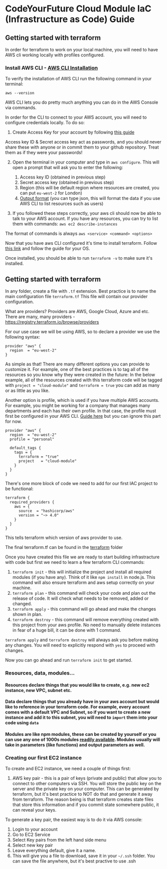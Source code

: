 # CodeYourFuture Cloud Module IaC (Infrastructure as Code) Guide

## Getting started with terraform

In order for terraform to work on your local machine, you will need to have AWS cli working locally with profiles configured.

### Install AWS CLI - [AWS CLI Installation]([https://](https://docs.aws.amazon.com/cli/latest/userguide/getting-started-install.html))

To verify the installation of AWS CLI run the following command in your terminal:

`aws --version`

AWS CLI lets you do pretty much anything you can do in the AWS Console via commands.

In order for the CLI to connect to your AWS account, you will need to configure credentials locally. To do so:

1. Create Access Key for your account by following [this guide](https://docs.aws.amazon.com/cli/latest/userguide/cli-configure-quickstart.html#cli-configure-quickstart-creds-create)

Access key ID & Secret access key act as passwords, and you should never share these with anyone or in commit them to your github repository. Treat them as if they were your passwords!

2. Open the terminal in your computer and type in `aws configure`. This will open a prompt that will ask you to enter the following:
   1. Access key ID (obtained in previous step)
   2. Secret access key (obtained in previous step)
   3. Region (this will be default region where resources are created, you can put `eu-west-2` for London)
   4. [Output format](https://docs.aws.amazon.com/cli/latest/userguide/cli-usage-output-format.html) (you can type json, this will format the data if you use AWS CLI to list resources such as users)
   
3. If you followed these steps correctly, your aws cli should now be able to talk to your AWS account. If you have any resources, you can try to list them with commands: `aws ec2 describe-instances`

The format of commands is always `aws <service> <command> <options>`

Now that you have aws CLI configured it's time to install terraform. Follow [this link](https://developer.hashicorp.com/terraform/tutorials/aws-get-started/install-cli) and follow the guide for your OS.

Once installed, you should be able to run `terraform -v` to make sure it's installed.

## Getting started with terraform

In any folder, create a file with `.tf` extension. Best practice is to name the main configuration file `terraform.tf` This file will contain our provider configuration.

What are providers? Providers are AWS, Google Cloud, Azure and etc. There are many, many providers - https://registry.terraform.io/browse/providers

For our use case we will be using AWS, so to declare a provider we use the following syntax:

```
provider "aws" {
  region  = "eu-west-2"
}
```

As simple as that!
There are many different options you can provide to customize it. For example, one of the best practices is to tag all of the resources so you know why they were created in the future:
In the below example, all of the resources created with this terraform code will be tagged with `project = "cloud-module"` and `terraform = true` you can add as many or as little as you like.

Another option is profile, which is used if you have multiple AWS accounts. For example, you might be working for a company that manages many departments and each has their own profile. In that case, the profile must first be configured in your AWS CLI. [Guide here](https://docs.aws.amazon.com/cli/latest/userguide/cli-configure-profiles.html) but you can ignore this part for now.

```
provider "aws" {
  region  = "eu-west-2"
  profile = "personal"

  default_tags {
    tags = {
      terraform = "true"
      project   = "cloud-module"
    }
  }
}
```

There's one more block of code we need to add for our first IAC project to be functional:

```
terraform {
  required_providers {
    aws = {
      source  = "hashicorp/aws"
      version = "~> 4.0"
    }
  }
}
```

This tells terraform which version of aws provider to use.

The final terraform.tf can be found in the [terraform](terraform/terraform.tf) folder

Once you have created this file we are ready to start building infrastracture with code but first we need to learn a few terraform CLI commands:

1. `terraform init` - this will initialize the project and install all required modules (if you have any). Think of it like `npm install` in node.js. This command will also ensure terraform and aws setup correctly on your machine.
2. `terraform plan` - this command will check your code and plan out the release of code. It will check what needs to be removed, added or changed.
3. `terraform apply` - this command will go ahead and make the changes shown in plan.
4. `terraform destroy` - this command will remove everything created with this project from your aws profile. No need to manually delete instances in fear of a huge bill, it can be done with 1 command.

`terraform apply` and `terraform destroy` will always ask you before making any changes. You will need to explicitly respond with `yes` to proceed with changes.

Now you can go ahead and run `terraform init` to get started.

### Resources, data, modules...

#### **Resources** declare things that you would like to create, e.g. new ec2 instance, new VPC, subnet etc.
#### **Data** declare things that you already have in your aws account but would like to reference in your terraform code. For example, every account comes with a default VPC and Subnet, so if you want to create a new instance and add it to this subnet, you will need to `import` them into your code using `data`
#### **Modules** are like npm modules, these can be created by yourself or you can use any one of 1000s modules [readily available](https://registry.terraform.io/browse/modules). Modules usually will take in parameters (like functions) and output parameters as well.

### Creating our first EC2 instance

To create and EC2 instance, we need a couple of things first:
1. AWS key pair - this is a pair of keys (private and public) that allow you to connect to other computers via SSH. You will store the public key on the server and the private key on your computer. This can be generated by terraform, but it's best practice to NOT do that and generate it away from terraform. The reason being is that terraform creates state files that store this information and if you commit state somewhere public, it can reveal your keys.

To generate a key pair, the easiest way is to do it via AWS console:
1. Login to your account
2. Go to EC2 Service
3. Select Key pairs from the left hand side menu
4. Select new key pair
5. Leave everything default, give it a name.
6. This will give you a file to download, save it in your `~/.ssh` folder. You can save the file anywhere, but it's best practive to use .ssh








